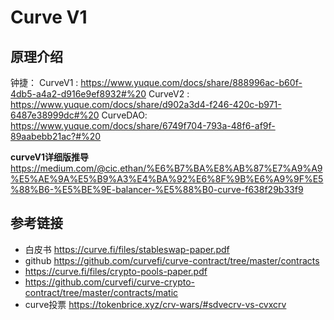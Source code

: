 # Curve V1

## 原理介绍
钟捷：
CurveV1 : https://www.yuque.com/docs/share/888996ac-b60f-4db5-a4a2-d916e9ef8932#%20
CurveV2 : https://www.yuque.com/docs/share/d902a3d4-f246-420c-b971-6487e38999dc#%20
CurveDAO: https://www.yuque.com/docs/share/6749f704-793a-48f6-af9f-89aabebb21ac?#%20 

**curveV1详细版推导**
 https://medium.com/@cic.ethan/%E6%B7%BA%E8%AB%87%E7%A9%A9%E5%AE%9A%E5%B9%A3%E4%BA%92%E6%8F%9B%E6%A9%9F%E5%88%B6-%E5%BE%9E-balancer-%E5%88%B0-curve-f638f29b33f9
## 参考链接

- 白皮书  <https://curve.fi/files/stableswap-paper.pdf>
- github <https://github.com/curvefi/curve-contract/tree/master/contracts>
- <https://curve.fi/files/crypto-pools-paper.pdf>
- <https://github.com/curvefi/curve-crypto-contract/tree/master/contracts/matic>
- curve投票  https://tokenbrice.xyz/crv-wars/#sdvecrv-vs-cvxcrv  

